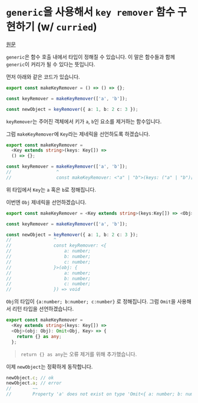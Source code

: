 # `generic`을 사용해서 `key remover` 함수 구현하기 (w/ `curried`)

[원문](https://twitter.com/mpocock1/status/1504088070869884929?s=20&t=ZUtnL5S9W0eueCBBkl-CzA)

`generic`은 함수 호출 내에서 타입이 정해질 수 있습니다. 이 말은 함수들과 함께 `generic`이 커리가 될 수 있다는 뜻입니다.

먼저 아래와 같은 코드가 있습니다.

```ts
export const makeKeyRemover = () => () => {};

const keyRemover = makeKeyRemover(['a', 'b']);

const newObject = keyRemover({ a: 1, b: 2 c: 3 });
```

`keyRemover`는 주어진 객체에서 키가 `a`, `b`인 요소를 제거하는 함수입니다.

그럼 `makeKeyRemover`에 `Key`라는 제네릭을 선언하도록 하겠습니다.

```ts
export const makeKeyRemover =
  <Key extends string>(keys: Key[]) =>
  () => {};

const keyRemover = makeKeyRemover(['a', 'b']);
//                 ^
//                 const makeKeyRemover: <"a" | "b">(keys: ("a" | "b")[]) => () => void
```

위 타입에서 `Key`는 `a` 혹은 `b`로 정해집니다.

이번엔 `Obj` 제네릭을 선언하겠습니다.

```ts
export const makeKeyRemover = <Key extends string>(keys:Key[]) => <Obj>(obj:Obj) => {};

const keyRemover = makeKeyRemover(['a', 'b']);

const newObject = keyRemover({ a: 1, b: 2 c: 3 });
//                ^
//                const keyRemover: <{
//                    a: number;
//                    b: number;
//                    c: number;
//                }>(obj: {
//                    a: number;
//                    b: number;
//                    c: number;
//                }) => void
```

`Obj`의 타입이 `{a:number; b:number; c:number}` 로 정해집니다. 그럼 `Omit`을 사용해서 리턴 타입을 선언하겠습니다.

```ts
export const makeKeyRemover =
  <Key extends string>(keys: Key[]) =>
  <Obj>(obj: Obj): Omit<Obj, Key> => {
    return {} as any;
  };
```

> `return {} as any`는 오류 제거를 위해 추가했습니다.

이제 `newObject`는 정확하게 동작합니다.

```ts
newObject.c; // ok
newObject.a; // error
//        ~~
//        Property 'a' does not exist on type 'Omit<{ a: number; b: number; c: number; }, "a" | "b">'.ts(2339)
```
